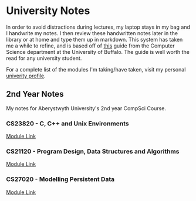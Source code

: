 # University Notes

In order to avoid distractions during lectures, my laptop stays in my bag and I handwrite my notes. I then review these handwritten notes later in the library or at home and type them up in markdown. This system has taken me a while to refine, and is based off of [this](https://www.cse.buffalo.edu//~rapaport/howtostudy.html#takenotesinclass) guide from the Computer Science department at the University of Buffalo. The guide is well worth the read for any university student. 

For a complete list of the modules I'm taking/have taken, visit my personal [univerity profile](http://users.aber.ac.uk/ela12/).

## 2nd Year Notes
My notes for Aberystwyth University's 2nd year CompSci Course.

### CS23820 - C, C++ and Unix Environments 

[Module Link](https://www.aber.ac.uk/en/modules/deptcurrent/CS23820/)

### CS21120 - Program Design, Data Structures and Algorithms

[Module Link](https://www.aber.ac.uk/en/modules/deptcurrent/CS21120)

### CS27020 - Modelling Persistent Data

[Module Link](https://www.aber.ac.uk/en/modules/deptcurrent/CS27020/)
